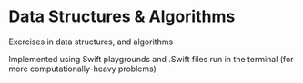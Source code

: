 Data Structures & Algorithms
===========

Exercises in data structures, and algorithms

Implemented using Swift playgrounds and .Swift files run in the terminal (for more computationally-heavy problems)